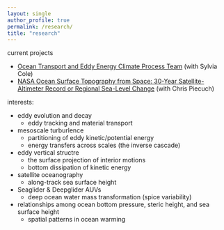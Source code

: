 ```yaml
---
layout: single
author_profile: true
permalink: /research/
title: "research"
---
```


current projects 
* [Ocean Transport and Eddy Energy Climate Process Team](https://ocean-eddy-cpt.github.io) (with Sylvia Cole) 
* [NASA Ocean Surface Topography from Space: 30-Year Satellite-Altimeter Record or Regional Sea-Level Change](https://sealevel.jpl.nasa.gov/documents/1688/?list=projects) (with Chris Piecuch)

interests:
* eddy evolution and decay
    + eddy tracking and material transport 
* mesoscale turburlence 
    + partitioning of eddy kinetic/potential energy 
    + energy transfers across scales (the inverse cascade) 
* eddy vertical structre 
    + the surface projection of interior motions 
    + bottom dissipation of kinetic energy 
* satellite oceanography 
    + along-track sea surface height 
* Seaglider & Deepglider AUVs
    + deep ocean water mass transformation (spice variability) 
* relationships among ocean bottom pressure, steric height, and sea surface height 
    + spatial patterns in ocean warming 
